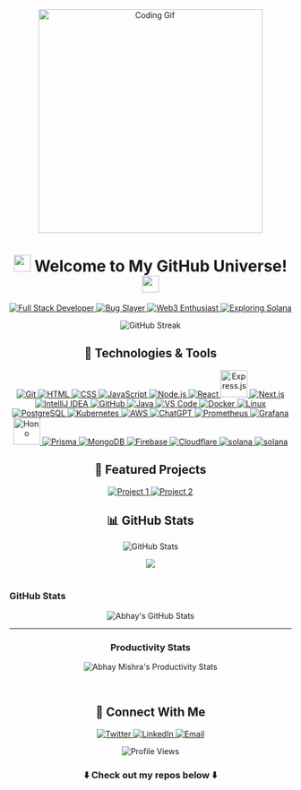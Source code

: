 <div align="center"><img src="https://i.ibb.co/TrYTws1/tenor.gif" alt="Coding Gif" width="400px" /></div>
<h1 align="center"><img src="https://media.giphy.com/media/hvRJCLFzcasrR4ia7z/giphy.gif" width="30px" /> Welcome to My GitHub Universe! <img src="https://media.giphy.com/media/hvRJCLFzcasrR4ia7z/giphy.gif" width="30px" /></h1>
<p align="center">
    <a href="https://github.com/abhayymishraa"> <img src="https://img.shields.io/badge/Full%20Stack%20Developer-%F0%9F%92%BB-blueviolet?style=for-the-badge" alt="Full Stack Developer" /> </a>
    <a href="https://github.com/abhayymishraa"> <img src="https://img.shields.io/badge/Professional%20Bug%20Slayer-%F0%9F%90%9B-red?style=for-the-badge" alt="Bug Slayer" /> </a>
    <a href="https://github.com/abhayymishraa"> <img src="https://img.shields.io/badge/Web3%20Enthusiast-%F0%9F%95%B8%EF%B8%8F-blue?style=for-the-badge" alt="Web3 Enthusiast" /> </a>
    <a href="https://github.com/abhayymishraa"> <img src="https://img.shields.io/badge/Exploring%20Solana-%E2%9B%93%EF%B8%8F-green?style=for-the-badge" alt="Exploring Solana" /> </a>
</p>
<div align="center"><img src="https://github-readme-streak-stats.herokuapp.com/?user=abhayymishraa&theme=radical" alt="GitHub Streak" /></div>
<h2 align="center">🚀 Technologies & Tools</h2>
<p align="center">
    <a href="https://git-scm.com/" target="_blank"> 
        <img src="https://img.icons8.com/color/48/000000/git.png" alt="Git"/> 
    </a>
    <a href="https://html.com/" target="_blank"> 
        <img src="https://img.icons8.com/color/48/000000/html-5--v1.png" alt="HTML"/> 
    </a>   
    <a href="https://www.w3.org/Style/CSS/Overview.en.html" target="_blank"> 
        <img src="https://img.icons8.com/color/48/000000/css3.png" alt="CSS"/> 
    </a> 
    <a href="https://www.javascript.com/" target="_blank"> 
        <img src="https://img.icons8.com/color/48/000000/javascript.png" alt="JavaScript"/> 
    </a>
    <a href="https://nodejs.org/" target="_blank"> 
        <img src="https://img.icons8.com/color/48/000000/nodejs.png" alt="Node.js"/> 
    </a>
    <a href="https://react.dev/" target="_blank"> 
        <img src="https://img.icons8.com/color/48/react-native.png" alt="React"/> 
    </a>
    <a href="https://expressjs.com/" target="_blank"> 
        <img src="https://img.icons8.com/?size=100&id=kg46nzoJrmTR&format=png&color=666666" alt="Express.js" width="48" height="48"/> 
    </a>
    <a href="https://nextjs.org/" target="_blank"> 
        <img src="https://img.icons8.com/color/48/000000/nextjs.png" alt="Next.js"/> 
    </a>
    <a href="https://www.jetbrains.com/idea/" target="_blank"> 
        <img src="https://img.icons8.com/color/48/000000/intellij-idea.png" alt="IntelliJ IDEA"/> 
    </a>
    <a href="https://github.com/" target="_blank"> 
        <img src="https://img.icons8.com/?size=48&id=12599&format=png&color=666666" alt="GitHub"/> 
    </a>
    <a href="https://www.java.com/en/" target="_blank"> 
        <img src="https://img.icons8.com/color/48/000000/java-coffee-cup-logo--v1.png" alt="Java"/> 
    </a>
    <a href="https://code.visualstudio.com/" target="_blank"> 
        <img src="https://img.icons8.com/color/48/000000/visual-studio-code-2019.png" alt="VS Code"/> 
    </a>
    <a href="https://www.docker.com/" target="_blank"> 
        <img src="https://img.icons8.com/fluency/48/null/docker.png" alt="Docker"/> 
    </a>
    <a href="https://www.linux.com/" target="_blank"> 
        <img src="https://img.icons8.com/color/48/null/linux--v1.png" alt="Linux"/> 
    </a>
    <a href="https://www.postgresql.org/" target="_blank"> 
        <img src="https://img.icons8.com/color/48/postgreesql.png" alt="PostgreSQL"/> 
    </a>
    <a href="https://kubernetes.io/" target="_blank"> 
        <img src="https://img.icons8.com/color/48/kubernetes.png" alt="Kubernetes"/> 
    </a>
    <a href="https://aws.amazon.com/" target="_blank"> 
        <img src="https://img.icons8.com/color/48/amazon-web-services.png" alt="AWS"/> 
    </a>
    <a href="https://chatgpt.com/" target="_blank"> 
        <img src="https://img.icons8.com/ios/50/chatgpt.png" alt="ChatGPT"/> 
    </a>
    <a href="https://prometheus.io/" target="_blank"> 
        <img src="https://img.icons8.com/?size=48&id=Ei4ZhVQvIMHE&format=png&color=000000" alt="Prometheus"/> 
    </a>
    <a href="https://grafana.com/" target="_blank"> 
        <img src="https://img.icons8.com/color/48/grafana.png" alt="Grafana"/> 
    </a>
    <a href="https://hono.dev/" target="_blank"> 
        <img src="https://hono.dev/favicon.ico" width="48" height="48" alt="Hono"/> 
    </a>
    <a href="https://www.prisma.io/" target="_blank"> 
        <img src="https://img.icons8.com/?size=48&id=YKKmRFS8Utmm&format=png&color=000000" alt="Prisma"/> 
    </a>
    <a href="https://www.mongodb.com/" target="_blank"> 
        <img src="https://img.icons8.com/color/48/mongodb.png" alt="MongoDB"/> 
    </a>
    <a href="https://firebase.google.com/" target="_blank"> 
        <img src="https://img.icons8.com/color/48/firebase.png" alt="Firebase"/> 
    </a>
    <a href="https://www.cloudflare.com/" target="_blank"> 
        <img src="https://img.icons8.com/color/48/cloudflare.png" alt="Cloudflare"/> 
    </a>
  <a href="https://www.solana.com/" target="_blank"> 
        <img src="https://img.icons8.com/color/48/blockchain.png" alt="solana"/> 
    </a>
  <a href="https://bitcoin.org/en/" target="_blank"> 
        <img src="https://img.icons8.com/color/48/bitcoin.png" alt="solana"/> 
    </a>
</p>

    
<h2 align="center">🌟 Featured Projects</h2>
<p align="center">
    <a href="https://github.com/abhayymishraa/writespace-webapp"> <img src="https://github-readme-stats.vercel.app/api/pin/?username=abhayymishraa&repo=writespace-webapp&theme=radical" alt="Project 1" /> </a>
    <a href="https://github.com/abhayymishraa/auto-caption-generator"> <img src="https://github-readme-stats.vercel.app/api/pin/?username=abhayymishraa&repo=auto-caption-generator&theme=radical" alt="Project 2" /> </a>
</p>
<h2 align="center">📊 GitHub Stats</h2>
<p align="center"><img src="https://github-readme-stats.vercel.app/api?username=abhayymishraa&show_icons=true&theme=radical" alt="GitHub Stats" /></p>
<div align="center"><img src="https://github-readme-stats.vercel.app/api/top-langs/?username=abhayymishraa&theme=radical&hide_border=true&include_all_commits=true&count_private=true&layout=compact" align="center" /></div>

<br/>


 ### GitHub Stats
 <div align="center">

 <img align="center"  alt="Abhay's GitHub Stats" src="https://github-readme-stats.vercel.app/api?username=abhayymishraa&show_icons=true&hide_border=true&theme=radical&hide_border=true&fire=DD2727" />
</div>

</div>
<div align="center">
 <hr/>

### Productivity Stats


 ![Abhay Mishra's Productivity Stats](https://github-profile-summary-cards.vercel.app/api/cards/profile-details?username=abhayymishraa&theme=radical)

</div>
<br/>



<h2 align="center">🤝 Connect With Me</h2>
<p align="center">
    <a href="https://twitter.com/abhayy_mishraa"> <img src="https://img.shields.io/badge/Twitter-%231DA1F2.svg?style=for-the-badge&logo=Twitter&logoColor=white" alt="Twitter" /> </a>
    <a href="https://www.linkedin.com/in/abhayymishraa/"> <img src="https://img.shields.io/badge/LinkedIn-%230077B5.svg?style=for-the-badge&logo=linkedin&logoColor=white" alt="LinkedIn" /> </a>
    <a href="mailto:grabhaymishra@gmail.com"> <img src="https://img.shields.io/badge/Email-%23D14836.svg?style=for-the-badge&logo=gmail&logoColor=white" alt="Email" /> </a>
</p>
<p align="center"><img src="https://komarev.com/ghpvc/?username=abhayymishraa&style=flat-square&color=blue" alt="Profile Views" /></p>
<h3 align="center">⬇️ Check out my repos below ⬇️</h3>

